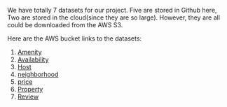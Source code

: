 We have totally 7 datasets for our project. Five are stored in Github here, Two are stored in the cloud(since they are so large). 
However, they are all could be downloaded from the AWS S3.

Here are the AWS bucket links to the datasets:
1. [Amenity](https://data-analytics-airbnb.s3.us-east-2.amazonaws.com/Data/amenity.csv)
2. [Availability](https://data-analytics-airbnb.s3.us-east-2.amazonaws.com/Data/availability.csv)
3. [Host](https://data-analytics-airbnb.s3.us-east-2.amazonaws.com/Data/host.csv)
4. [neighborhood](https://data-analytics-airbnb.s3.us-east-2.amazonaws.com/Data/neighborhood.csv)
5. [price](https://data-analytics-airbnb.s3.us-east-2.amazonaws.com/Data/price.csv)
6. [Property](https://data-analytics-airbnb.s3.us-east-2.amazonaws.com/Data/property.csv)
8. [Review](https://data-analytics-airbnb.s3.us-east-2.amazonaws.com/Data/review.csv)
